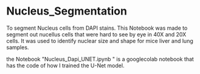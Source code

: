 # Nucleus_Segmentation
To segment Nucleus cells from DAPI stains. This Notebook was made to segment out nucellus cells that were hard to see by eye in 40X and 20X cells. It was used to identify nuclear size and shape for mice liver and lung samples.

the Notebook "Nucleus_Dapi_UNET.ipynb " is a googlecolab notebook that has the code of how I trained the U-Net model. 
